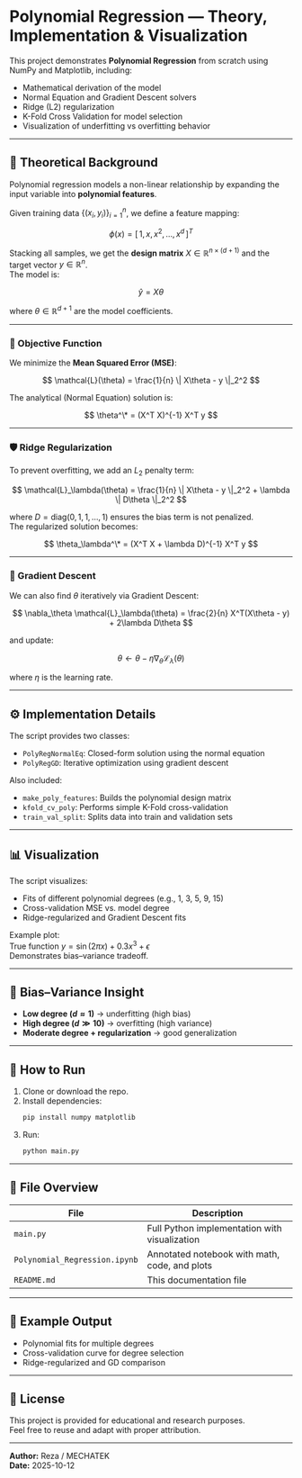 # Polynomial Regression — Theory, Implementation & Visualization

This project demonstrates **Polynomial Regression** from scratch using NumPy and Matplotlib, including:

- Mathematical derivation of the model  
- Normal Equation and Gradient Descent solvers  
- Ridge (L2) regularization  
- K-Fold Cross Validation for model selection  
- Visualization of underfitting vs overfitting behavior  

---

## 🧮 Theoretical Background

Polynomial regression models a non-linear relationship by expanding the input variable into **polynomial features**.

Given training data $\{(x_i, y_i)\}_{i=1}^n$, we define a feature mapping:

$$ \phi(x) = [\,1,\, x,\, x^2,\, \ldots,\, x^d\,]^T $$

Stacking all samples, we get the **design matrix** $X \in \mathbb{R}^{n \times (d+1)}$ and the target vector $y \in \mathbb{R}^n$.  
The model is:

$$ \hat{y} = X\theta $$

where $\theta \in \mathbb{R}^{d+1}$ are the model coefficients.

---

### 🎯 Objective Function

We minimize the **Mean Squared Error (MSE)**:

$$ \mathcal{L}(\theta) = \frac{1}{n} \| X\theta - y \|_2^2 $$

The analytical (Normal Equation) solution is:

$$ \theta^\* = (X^T X)^{-1} X^T y $$

---

### 🛡️ Ridge Regularization

To prevent overfitting, we add an $L_2$ penalty term:

$$ \mathcal{L}_\lambda(\theta) = \frac{1}{n} \| X\theta - y \|_2^2 + \lambda \| D\theta \|_2^2 $$

where $D = \text{diag}(0, 1, 1, \ldots, 1)$ ensures the bias term is not penalized.  
The regularized solution becomes:

$$ \theta_\lambda^\* = (X^T X + \lambda D)^{-1} X^T y $$

---

### 🔁 Gradient Descent

We can also find $\theta$ iteratively via Gradient Descent:

$$ \nabla_\theta \mathcal{L}_\lambda(\theta) = \frac{2}{n} X^T(X\theta - y) + 2\lambda D\theta $$

and update:

$$ \theta \leftarrow \theta - \eta \nabla_\theta \mathcal{L}_\lambda(\theta) $$

where $\eta$ is the learning rate.

---

## ⚙️ Implementation Details

The script provides two classes:

- `PolyRegNormalEq`: Closed-form solution using the normal equation  
- `PolyRegGD`: Iterative optimization using gradient descent  

Also included:

- `make_poly_features`: Builds the polynomial design matrix  
- `kfold_cv_poly`: Performs simple K-Fold cross-validation  
- `train_val_split`: Splits data into train and validation sets  

---

## 📊 Visualization

The script visualizes:

- Fits of different polynomial degrees (e.g., 1, 3, 5, 9, 15)
- Cross-validation MSE vs. model degree  
- Ridge-regularized and Gradient Descent fits  

Example plot:  
True function $y = \sin(2\pi x) + 0.3x^3 + \epsilon$  
Demonstrates bias–variance tradeoff.

---

## 🧠 Bias–Variance Insight

- **Low degree ($d \approx 1$)** → underfitting (high bias)  
- **High degree ($d \gg 10$)** → overfitting (high variance)  
- **Moderate degree + regularization** → good generalization

---

## 🧰 How to Run

1. Clone or download the repo.
2. Install dependencies:
   ```bash
   pip install numpy matplotlib
   ```
3. Run:
   ```bash
   python main.py
   ```

---

## 📘 File Overview

| File | Description |
|------|--------------|
| `main.py` | Full Python implementation with visualization |
| `Polynomial_Regression.ipynb` | Annotated notebook with math, code, and plots |
| `README.md` | This documentation file |

---

## 🧩 Example Output

- Polynomial fits for multiple degrees  
- Cross-validation curve for degree selection  
- Ridge-regularized and GD comparison  

---

## 🧾 License

This project is provided for educational and research purposes.  
Feel free to reuse and adapt with proper attribution.

---

**Author:** Reza / MECHATEK  
**Date:** 2025-10-12
